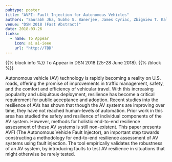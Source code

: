 ```yaml
---
pubtype: poster
title: "AVFI: Fault Injection for Autonomous Vehicles"
authors: "Saurabh Jha, Subho S. Banerjee, James Cyriac, Zbigniew T. Kalbarczyk and Ravishankar K. Iyer"
venue: "DSN 2018 (Fast Abstract)"
date: 2018-03-26
links:
  - name: To Appear
    icon: ai ai-ieee
    url: "http://TBD"
---
```


{{% block info %}}
To Appear in DSN 2018 (25-28 June 2018).
{{% /block %}}

Autonomous vehicle (AV) technology is rapidly becoming a reality on U.S. roads, offering the promise of improvements
in traffic management, safety, and the comfort and efficiency of vehicular travel. With this increasing popularity
and ubiquitous deployment, resilience has become a critical requirement for public acceptance and adoption. Recent
studies into the resilience of AVs has shown that though the AV systems are improving over time, they have not reached
human-levels of automation. Prior work in this area has studied the safety and resilience of individual components of
the AV system. However, methods for holistic end-to-end resilience assessment of these AV systems is still non-existent.
This paper presents AVFI (The Autonomous Vehicle Fault Injector), an important step towards constructing a methodology
for end-to-end resilience assessment of AV systems using fault injection. The tool empirically validates the robustness
of an AV system, by introducing faults to test AV resilience in situations that might otherwise be rarely tested.
